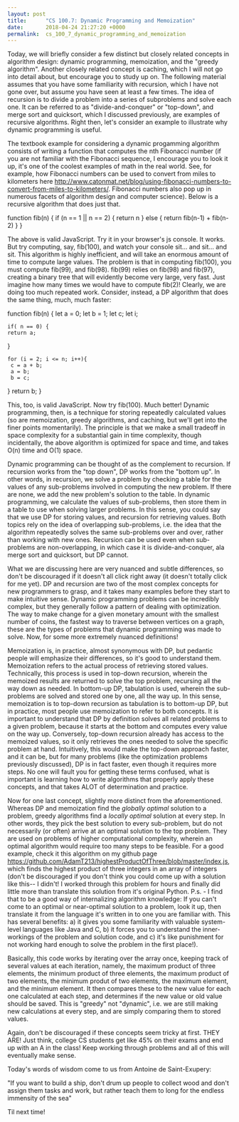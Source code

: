 ```yaml
---
layout: post
title:      "CS 100.7: Dynamic Programming and Memoization"
date:       2018-04-24 21:27:20 +0000
permalink:  cs_100_7_dynamic_programming_and_memoization
---
```



Today, we will briefly consider a few distinct but closely related concepts in algorithm design: dynamic programming, memoization, and the "greedy algorithm". Another closely related concept is caching, which I will not go into detail about, but encourage you to study up on. The following material assumes that you have some familiarity with recursion, which I have not gone over, but assume you have seen at least a few times. The idea of recursion is to divide a problem into a series of subproblems and solve each one. It can be referred to as "divide-and-conquer" or "top-down", and merge sort and quicksort, which I discussed previously, are examples of recursive algorithms. Right then, let's consider an example to illustrate why dynamic programming is useful. 

The textbook example for considering a dynamic progamming algorithm consists of writing a function that computes the nth Fibonacci number (if you are not familiar with the Fibonacci sequence, I encourage you to look it up, it's one of the coolest examples of math in the real world. See, for example, how Fibonacci numbers can be used to convert from miles to kilometers here http://www.catonmat.net/blog/using-fibonacci-numbers-to-convert-from-miles-to-kilometers/. Fibonacci numbers also pop up in numerous facets of algorithm design and computer science). Below is a recursive algorithm that does just that. 

function fib(n) { 
    if (n == 1 || n == 2) { 
        return n 
    } 
    else { 
        return fib(n-1) + fib(n-2) 
    } 
} 

The above is valid JavaScript. Try it in your browser's js console. It works. But try computing, say, fib(100), and watch your console sit... and sit... and sit. This algorithm is highly inefficient, and will take an enormous amount of time to compute large values. The problem is that in computing fib(100), you must compute fib(99), and fib(98). fib(99) relies on fib(98) and fib(97), creating a binary tree that will evidently become very large, very fast. Just imagine how many times we would have to compute fib(2)! Clearly, we are doing too much repeated work. Consider, instead, a DP algorithm that does the same thing, much, much faster: 

function fib(n)
{
  let a = 0;
	let b = 1;
	let c;
	let i;
  
	if( n == 0) {
    return a;
  }
	
	for (i = 2; i <= n; i++){
     c = a + b;
     a = b;
     b = c;
  }
  return b;
} 

This, too, is valid JavaScript. Now try fib(100). Much better! Dynamic programming, then, is a technique for storing repeatedly calculated values (so are memoization, greedy algorithms, and caching, but we'll get into the finer points momentarily). The principle is that we make a small tradeoff in space complexity for a substantial gain in time complexity, though incidentally, the above algorithm is optimized for space and time, and takes O(n) time and O(1) space.  

Dynamic programming can be thought of as the complement to recursion. If recursion works from the "top down", DP works from the "bottom up". In other words, in recursion, we solve a problem by checking a table for the values of any sub-problems involved in computing the new problem. If there are none, we add the new problem's solution to the table. In dynamic programming, we calculate the values of sub-problems, then store them in a table to use when solving larger problems. In this sense, you could say that we use DP for storing values, and recursion for retrieving values. Both topics rely on the idea of overlapping sub-problems, i.e. the idea that the algorithm repeatedly solves the same sub-problems over and over, rather than working with new ones. Recursion can be used even when sub-problems are non-overlapping, in which case it is divide-and-conquer, ala merge sort and quicksort, but DP cannot. 

What we are discussing here are very nuanced and subtle differences, so don't be discouraged if it doesn't all click right away (it doesn't totally click for me yet). DP and recursion are two of the most complex concepts for new programmers to grasp, and it takes many examples before they start to make intuitive sense. Dynamic programming problems can be incredibly complex, but they generally follow a pattern of dealing with optimization. The way to make change for a given monetary amount with the smallest number of coins, the fastest way to traverse between vertices on a graph, these are the types of problems that dynamic programming was made to solve. Now, for some more extremely nuanced definitions! 

Memoization is, in practice, almost synonymous with DP, but pedantic people will emphasize their differences, so it's good to understand them. Memoization refers to the actual process of retrieving stored values. Technically, this process is used in top-down recursion, wherein the memoized results are returned to solve the top problem, recursing all the way down as needed. In bottom-up DP, tabulation is used, wherein the sub-problems are solved and stored one by one, all the way up. In this sense, memoization is to top-down recursion as tabulation is to bottom-up DP, but in practice, most people use memoization to refer to both concepts. It is important to understand that DP by definition solves all related problems to a given problem, because it starts at the bottom and computes every value on the way up. Conversely, top-down recursion already has access to the memoized values, so it only retrieves the ones needed to solve the specific problem at hand. Intuitively, this would make the top-down approach faster, and it can be, but for many problems (like the optimization problems previously discussed), DP is in fact faster, even though it requires more steps. No one will fault you for getting these terms confused, what is important is learning how to write algorithms that properly apply these concepts, and that takes ALOT of determination and practice.

Now for one last concept, slightly more distinct from the aforementioned. Whereas DP and memoization find the *globally optimal* solution to a problem, greedy algorithms find a *locally optimal* solution at every step. In other words, they pick the best solution to every sub-problem, but do not necessarily (or often) arrive at an optimal solution to the top problem. They are used on problems of higher computational complexity, wherein an optimal algorithm would require too many steps to be feasible. For a good example, check it this algorithm on my github page https://github.com/AdamT213/highestProductOfThree/blob/master/index.js, which finds the highest product of three integers in an array of integers (don't be discouraged if you don't think you could come up with a solution like this-- I didn't! I worked through this problem for hours and finally did little more than translate this solution from it's original Python. P.s. - I find that to be a good way of internalizing algorithm knowledge: If you can't come to an optimal or near-optimal solution to a problem, look it up, then translate it from the language it's written in to one you are familiar with. This has several benefits: a) it gives you some familiarity with valuable system-level languages like Java and C, b) it forces you to understand the inner-workings of the problem and solution code, and c) it's like punishment for not working hard enough to solve the problem in the first place!). 

Basically, this code works by iterating over the array once, keeping track of several values at each iteration, namely, the maximum product of three elements, the minimum product of three elements, the maximum product of two elements, the minimum produt of two elements, the maximum element, and the minimum element. It then compares these to the new value for each one calculated at each step, and determines if the new value or old value should be saved. This is "greedy" not "dynamic", i.e. we are still making new calculations at every step, and are simply comparing them to stored values.  

Again, don't be discouraged if these concepts seem tricky at first. THEY ARE! Just think, college CS students get like 45% on their exams and end up with an A in the class! Keep working through problems and all of this will eventually make sense. 

Today's words of wisdom come to us from Antoine de Saint-Exupery:

"If you want to build a ship, don't drum up people to collect wood and don't assign them tasks and work, but rather teach them to long for the endless immensity of the sea" 

Til next time!
